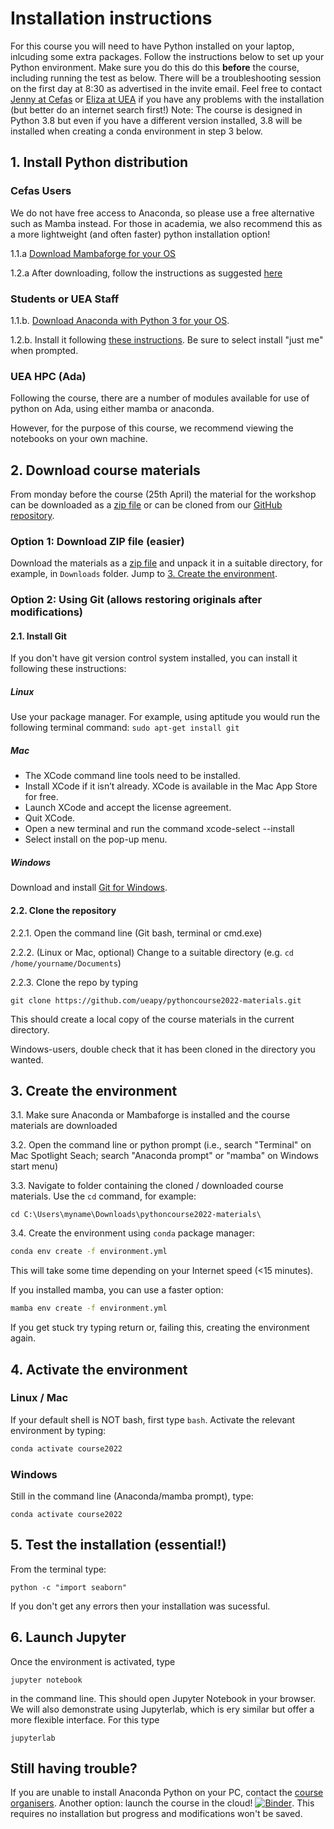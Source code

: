 # Installation instructions

For this course you will need to have Python installed on your laptop, inlcuding some extra packages. Follow the instructions below to set up your Python environment. Make sure you do this do this **before** the course, including running the test as below. There will be a troubleshooting session on the first day at 8:30 as advertised in the invite email.
Feel free to contact [Jenny at Cefas](mailto:jennifer.graham@cefas.co.uk) or [Eliza at UEA](mailto:e.karlowska@uea.ac.uk) if you have any problems with the installation (but better do an internet search first!)
Note: The course is designed in Python 3.8 but even if you have a different version installed, 3.8 will be installed when creating a conda environment in step 3 below.

## 1. Install Python distribution

### Cefas Users
We do not have free access to Anaconda, so please use a free alternative such as Mamba instead. For those in academia, we also recommend this as a more lightweight (and often faster) python installation option!  

1.1.a [Download Mambaforge for your OS](https://github.com/conda-forge/miniforge#mambaforge) 

1.2.a After downloading, follow the instructions as suggested [here](https://github.com/conda-forge/miniforge#install)

### Students or UEA Staff
1.1.b. [Download Anaconda with Python 3 for your OS](https://www.anaconda.com/download/). 

1.2.b. Install it following [these instructions](https://docs.anaconda.com/anaconda/install/). Be sure to select install "just me" when prompted.

### UEA HPC (Ada)
Following the course, there are a number of modules available for use of python on Ada, using either mamba or anaconda. 

However, for the purpose of this course, we recommend viewing the notebooks on your own machine. 

## 2. Download course materials
From monday before the course (25th April) the material for the workshop can be downloaded as a [zip file](https://github.com/ueapy/pythoncourse2022-materials/archive/main.zip) or can be cloned from our [GitHub repository](https://github.com/ueapy/pythoncourse2022-materials). 


### Option 1: Download ZIP file (easier)
Download the materials as a [zip file](https://github.com/ueapy/pythoncourse2022-materials/archive/main.zip) and unpack it in a suitable directory, for example, in `Downloads` folder. Jump to [3. Create the environment](installation.md#3.-Create-the-environment).

### Option 2: Using Git (allows restoring originals after modifications)
#### 2.1. Install Git
If you don't have git version control system installed, you can install it following these instructions:
##### Linux
Use your package manager. For example, using aptitude you would run the following terminal command: `sudo apt-get install git`
##### Mac
* The XCode command line tools need to be installed.
* Install XCode if it isn’t already. XCode is available in the Mac App Store for free.
* Launch XCode and accept the license agreement.
* Quit XCode.
* Open a new terminal and run the command xcode-select --install
* Select install on the pop-up menu.
##### Windows
Download and install [Git for Windows](https://git-scm.com/downloads).

#### 2.2. Clone the repository
2.2.1. Open the command line (Git bash, terminal or cmd.exe)

2.2.2. (Linux or Mac, optional) Change to a suitable directory (e.g. `cd /home/yourname/Documents`)

2.2.3. Clone the repo by typing

```
git clone https://github.com/ueapy/pythoncourse2022-materials.git
```
This should create a local copy of the course materials in the current directory.

Windows-users, double check that it has been cloned in the directory you wanted.


## 3. Create the environment
3.1. Make sure Anaconda or Mambaforge is installed and the course materials are downloaded

3.2. Open the command line or python prompt (i.e., search "Terminal" on Mac Spotlight Seach; search "Anaconda prompt" or "mamba" on Windows start menu)

3.3. Navigate to folder containing the cloned / downloaded course materials. Use the `cd` command, for example:

```
cd C:\Users\myname\Downloads\pythoncourse2022-materials\
```

3.4. Create the environment using `conda` package manager:

```bash
conda env create -f environment.yml
```
This will take some time depending on your Internet speed (<15 minutes).

If you installed mamba, you can use a faster option:
```bash
mamba env create -f environment.yml
```

If you get stuck try typing return or, failing this, creating the environment again.

## 4. Activate the environment
### Linux / Mac
If your default shell is NOT bash, first type `bash`. Activate the relevant environment by typing:
```bash
conda activate course2022
```
### Windows
Still in the command line (Anaconda/mamba prompt), type:
```
conda activate course2022
```

## 5. Test the installation (essential!)
From the terminal type:
```
python -c "import seaborn"
```
If you don't get any errors then your installation was sucessful.

## 6. Launch Jupyter
Once the environment is activated, type 
```
jupyter notebook
```
in the command line. This should open Jupyter Notebook in your browser. We will also demonstrate using Jupyterlab, which is ery similar but offer a more flexible interface. For this type

```
jupyterlab
```

## Still having trouble?
If you are unable to install Anaconda Python on your PC, contact the [course organisers](index.md#registration-and-enquiries).
Another option: launch the course in the cloud! [![Binder](http://mybinder.org/badge.svg)](http://mybinder.org:/repo/ueapy/pythoncourse2022-materials). This requires no installation but progress and modifications won't be saved.

